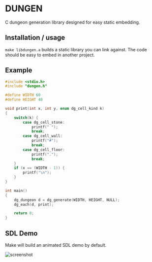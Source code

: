 # DUNGEN

C dungeon generation library designed for easy static embedding.

## Installation / usage

`make libdungen.a` builds a static library you can link against.
The code should be easy to embed in another project.

## Example

``` c
#include <stdio.h>
#include "dungen.h"

#define WIDTH 60
#define HEIGHT 40

void print(int x, int y, enum dg_cell_kind k)
{
    switch(k) {
        case dg_cell_stone:
            printf(" ");
            break;
        case dg_cell_wall:
            printf("#");
            break;
        case dg_cell_floor:
            printf(".");
            break;
    }
    if (x == (WIDTH - 1)) {
        printf("\n");
    }
}

int main()
{
    dg_dungeon d = dg_generate(WIDTH, HEIGHT, NULL);
    dg_each(d, print);

    return 0;
}
```

## SDL Demo

Make will build an animated SDL demo by default.

![screenshot](https://raw.github.com/jdeseno/dungen/master/screenshot.png)
